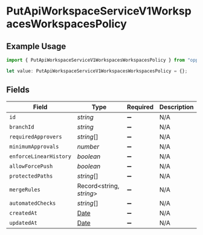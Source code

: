 # PutApiWorkspaceServiceV1WorkspacesWorkspacesPolicy

## Example Usage

```typescript
import { PutApiWorkspaceServiceV1WorkspacesWorkspacesPolicy } from "oppulence-backend-sdk/models/operations";

let value: PutApiWorkspaceServiceV1WorkspacesWorkspacesPolicy = {};
```

## Fields

| Field                                                                                         | Type                                                                                          | Required                                                                                      | Description                                                                                   |
| --------------------------------------------------------------------------------------------- | --------------------------------------------------------------------------------------------- | --------------------------------------------------------------------------------------------- | --------------------------------------------------------------------------------------------- |
| `id`                                                                                          | *string*                                                                                      | :heavy_minus_sign:                                                                            | N/A                                                                                           |
| `branchId`                                                                                    | *string*                                                                                      | :heavy_minus_sign:                                                                            | N/A                                                                                           |
| `requiredApprovers`                                                                           | *string*[]                                                                                    | :heavy_minus_sign:                                                                            | N/A                                                                                           |
| `minimumApprovals`                                                                            | *number*                                                                                      | :heavy_minus_sign:                                                                            | N/A                                                                                           |
| `enforceLinearHistory`                                                                        | *boolean*                                                                                     | :heavy_minus_sign:                                                                            | N/A                                                                                           |
| `allowForcePush`                                                                              | *boolean*                                                                                     | :heavy_minus_sign:                                                                            | N/A                                                                                           |
| `protectedPaths`                                                                              | *string*[]                                                                                    | :heavy_minus_sign:                                                                            | N/A                                                                                           |
| `mergeRules`                                                                                  | Record<string, *string*>                                                                      | :heavy_minus_sign:                                                                            | N/A                                                                                           |
| `automatedChecks`                                                                             | *string*[]                                                                                    | :heavy_minus_sign:                                                                            | N/A                                                                                           |
| `createdAt`                                                                                   | [Date](https://developer.mozilla.org/en-US/docs/Web/JavaScript/Reference/Global_Objects/Date) | :heavy_minus_sign:                                                                            | N/A                                                                                           |
| `updatedAt`                                                                                   | [Date](https://developer.mozilla.org/en-US/docs/Web/JavaScript/Reference/Global_Objects/Date) | :heavy_minus_sign:                                                                            | N/A                                                                                           |